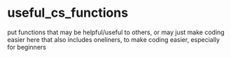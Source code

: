 # useful_cs_functions
put functions that may be helpful/useful to others, or may just make coding easier here
that also includes oneliners, to make coding easier, especially for beginners
